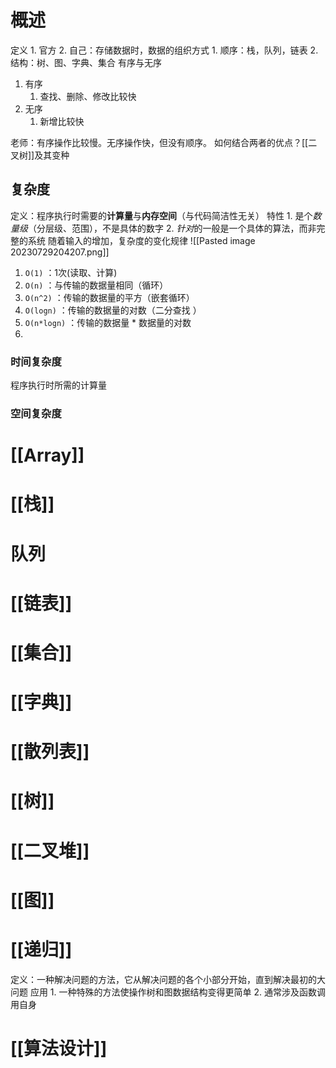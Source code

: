 # 概述
定义
	1. 官方
	2. 自己：存储数据时，数据的组织方式
		1. 顺序：栈，队列，链表
		2. 结构：树、图、字典、集合
有序与无序

1. 有序
	1. 查找、删除、修改比较快
2. 无序
	1. 新增比较快

老师：有序操作比较慢。无序操作快，但没有顺序。
	如何结合两者的优点？[[二叉树]]及其变种
## 复杂度
定义：程序执行时需要的**计算量**与**内存空间**（与代码简洁性无关）
特性
	1. 是个*数量级*（分层级、范围），不是具体的数字
	2. *针对*的一般是一个具体的算法，而非完整的系统
随着输入的增加，复杂度的变化规律
![[Pasted image 20230729204207.png]] 
1. `O(1)` ：1次(读取、计算)
2. `O(n)` ：与传输的数据量相同（循环）
2. `O(n^2)` ：传输的数据量的平方（嵌套循环）
2. `O(logn)` ：传输的数据量的对数（二分查找 ）
2. `O(n*logn)` ：传输的数据量 \* 数据量的对数
3. 
### 时间复杂度
程序执行时所需的计算量
### 空间复杂度

# [[Array]] 
# [[栈]] 
# 队列

# [[链表]] 
# [[集合]]
# [[字典]] 
# [[散列表]] 
# [[树]] 
# [[二叉堆]] 
# [[图]]
# [[递归]] 
定义：一种解决问题的方法，它从解决问题的各个小部分开始，直到解决最初的大问题
应用
	1. 一种特殊的方法使操作树和图数据结构变得更简单
	2. 通常涉及函数调用自身
# [[算法设计]] 

